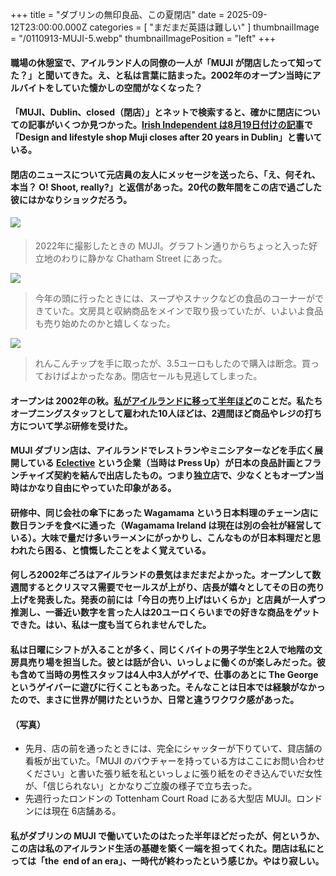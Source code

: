 +++
title = "ダブリンの無印良品、この夏閉店"
date = 2025-09-12T23:00:00.000Z
categories = [ "まだまだ英語は難しい" ]
thumbnailImage = "/0110913-MUJI-5.webp"
thumbnailImagePosition = "left"
+++

#### 職場の休憩室で、アイルランド人の同僚の一人が「MUJI が閉店したって知ってた？」と聞いてきた。え、と私は言葉に詰まった。2002年のオープン当時にアルバイトをしていた懐かしの空間がなくなった？

<!--more-->

#### 「MUJI、Dublin、closed（閉店）」とネットで検索すると、確かに閉店についての記事がいくつか見つかった。[Irish Independent は8月19日付けの記事](https://www.independent.ie/regionals/dublin/dublin-news/design-and-lifestyle-shop-muji-closes-after-20-years-in-dublin/a1274602570.html)で「Design and lifestyle shop Muji closes after 20 years in Dublin」と書いている。

#### 閉店のニュースについて元店員の友人にメッセージを送ったら、「え、何それ、本当？ O! Shoot, really?」と返信があった。20代の数年間をこの店で過ごした彼にはかなりショックだろう。

#### ![](/0110913-MUJI-5.webp)

> 2022年に撮影したときの MUJI。グラフトン通りからちょっと入った好立地のわりに静かな Chatham Street にあった。

![](/0110913-MUJI-4.webp)

> 今年の頭に行ったときには、スープやスナックなどの食品のコーナーができていた。文房具と収納商品をメインで取り扱っていたが、いよいよ食品も売り始めたのかと嬉しくなった。

![](/0110913-MUJI-3.webp)

> れんこんチップを手に取ったが、3.5ユーロもしたので購入は断念。買っておけばよかったなあ。閉店セールも見逃してしまった。

#### オープンは 2002年の秋。[私がアイルランドに移って半年ほど](https://www.riastra.com/2022/01/%E8%8B%B1%E8%AA%9E%E3%81%AE%E6%95%B0%E5%AD%97%E3%81%AF%E9%A0%AD%E3%81%AB%E5%85%A5%E3%82%89%E3%81%AA%E3%81%84/)のことだ。私たちオープニングスタッフとして雇われた10人ほどは、2週間ほど商品やレジの打ち方について学ぶ研修を受けた。

#### MUJI ダブリン店は、アイルランドでレストランやミニシアターなどを手広く展開している [Eclective](https://eclective.ie/) という企業（当時は Press Up）が日本の良品計画とフランチャイズ契約を結んで出店したもの。つまり独立店で、少なくともオープン当時はかなり自由にやっていた印象がある。

#### 研修中、同じ会社の傘下にあった Wagamama という日本料理のチェーン店に数日ランチを食べに通った（Wagamama Ireland は現在は別の会社が経営している）。大味で量だけ多いラーメンにがっかりし、こんなものが日本料理だと思われたら困る、と憤慨したことをよく覚えている。

#### 何しろ2002年ごろはアイルランドの景気はまだまだよかった。オープンして数週間するとクリスマス需要でセールスが上がり、店長が嬉々としてその日の売り上げを発表した。発表の前には「今日の売り上げはいくらか」と店員が一人ずつ推測し、一番近い数字を言った人は20ユーロくらいまでの好きな商品をゲットできた。はい、私は一度も当てられませんでした。

#### 私は日曜にシフトが入ることが多く、同じくバイトの男子学生と2人で地階の文房具売り場を担当した。彼とは話が合い、いっしょに働くのが楽しみだった。彼も含めて当時の男性スタッフは4人中3人がゲイで、仕事のあとに The George というゲイバーに遊びに行くこともあった。そんなことは日本では経験がなかったので、まさに世界が開けたというか、日常と違うワクワク感があった。

#### （写真）

* 先月、店の前を通ったときには、完全にシャッターが下りていて、貸店舗の看板が出ていた。「MUJI のバウチャーを持っている方はここにお問い合わせください」と書いた張り紙を私といっしょに張り紙をのぞき込んでいだ女性が、「信じられない」とかなりご立腹の様子で立ち去った。
* 先週行ったロンドンの Tottenham Court Road にある大型店 MUJI。ロンドンには現在 6店舗ある。

#### 私がダブリンの MUJI で働いていたのはたった半年ほどだったが、何というか、この店は私のアイルランド生活の基礎を築く一端を担ってくれた。閉店は私にとっては「the  end of an era」、一時代が終わったという感じか。やはり寂しい。
